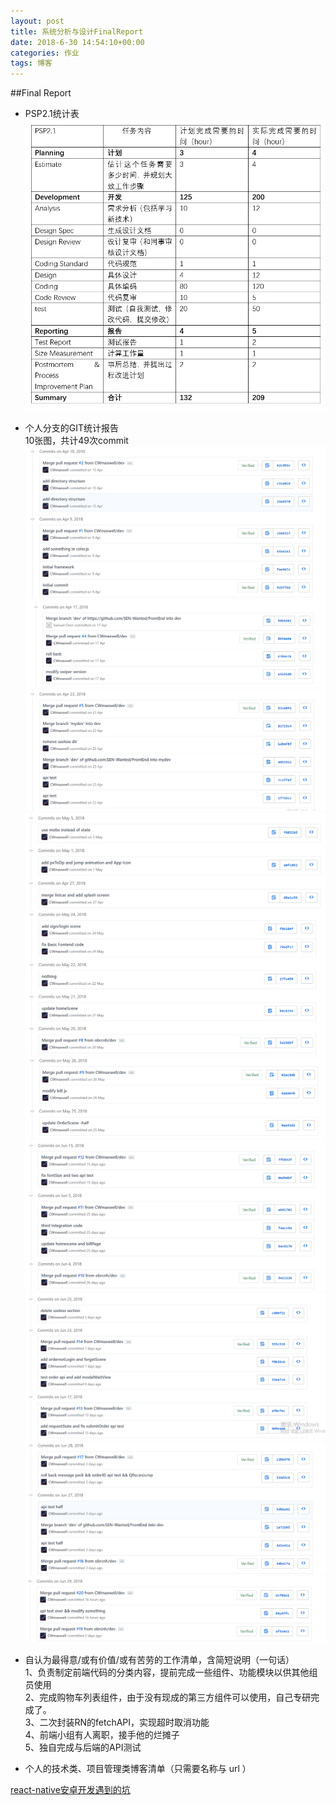 ```yaml
---
layout: post
title: 系统分析与设计FinalReport
date: 2018-6-30 14:54:10+00:00
categories: 作业
tags: 博客
---
```


##Final Report
* PSP2.1统计表  
![Alt text](https://raw.githubusercontent.com/CWmaxwell/test_git2/master/picture/finalReport/p2p.png)
* 个人分支的GIT统计报告  
10张图，共计49次commit
![Alt text](https://raw.githubusercontent.com/CWmaxwell/test_git2/master/picture/finalReport/git%E7%BB%9F%E8%AE%A1%E5%9B%BE/1.png)
![Alt text](https://raw.githubusercontent.com/CWmaxwell/test_git2/master/picture/finalReport/git%E7%BB%9F%E8%AE%A1%E5%9B%BE/2.png)
![Alt text](https://raw.githubusercontent.com/CWmaxwell/test_git2/master/picture/finalReport/git%E7%BB%9F%E8%AE%A1%E5%9B%BE/3.png)
![Alt text](https://raw.githubusercontent.com/CWmaxwell/test_git2/master/picture/finalReport/git%E7%BB%9F%E8%AE%A1%E5%9B%BE/4.png)
![Alt text](https://raw.githubusercontent.com/CWmaxwell/test_git2/master/picture/finalReport/git%E7%BB%9F%E8%AE%A1%E5%9B%BE/5.png)
![Alt text](https://raw.githubusercontent.com/CWmaxwell/test_git2/master/picture/finalReport/git%E7%BB%9F%E8%AE%A1%E5%9B%BE/6.png)
![Alt text](https://raw.githubusercontent.com/CWmaxwell/test_git2/master/picture/finalReport/git%E7%BB%9F%E8%AE%A1%E5%9B%BE/7.png)
![Alt text](https://raw.githubusercontent.com/CWmaxwell/test_git2/master/picture/finalReport/git%E7%BB%9F%E8%AE%A1%E5%9B%BE/8.png)
![Alt text](https://raw.githubusercontent.com/CWmaxwell/test_git2/master/picture/finalReport/git%E7%BB%9F%E8%AE%A1%E5%9B%BE/9.png)
![Alt text](https://raw.githubusercontent.com/CWmaxwell/test_git2/master/picture/finalReport/git%E7%BB%9F%E8%AE%A1%E5%9B%BE/10.png)
* 自认为最得意/或有价值/或有苦劳的工作清单，含简短说明（一句话）  
1、负责制定前端代码的分类内容，提前完成一些组件、功能模块以供其他组员使用  
2、完成购物车列表组件，由于没有现成的第三方组件可以使用，自己专研完成了。  
3、二次封装RN的fetchAPI，实现超时取消功能  
4、前端小组有人离职，接手他的烂摊子  
5、独自完成与后端的API测试  

* 个人的技术类、项目管理类博客清单（只需要名称与 url ）  



[react-native安卓开发遇到的坑](https://cwmaxwell.github.io/react-natvie%E5%AE%89%E5%8D%93%E5%BC%80%E5%8F%91%E9%81%87%E5%88%B0%E7%9A%84%E5%9D%91/)